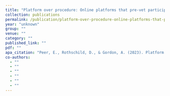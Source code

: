 ```yaml
---
title: "Platform over procedure: Online platforms that pre-vet participants yield higher data quality without sacrificing diversity."
collection: publications
permalink: /publication/platform-over-procedure-online-platforms-that-pre-vet-participants-yield-higher-
year: "unknown"
group: ""
venue: ""
category: ""
published_link: ""
pdf: ""
apa_citation: "Peer, E., Rothschild, D., & Gordon, A. (2023). Platform over procedure: Online platforms that pre-vet participants yield higher data quality without sacrificing diversity. Working Paper."
co-authors:
  - ""
  - ""
  - ""
  - ""
  - ""
  - ""
---
```

